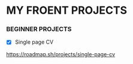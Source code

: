 # MY FROENT PROJECTS
### BEGINNER PROJECTS
- [X] Single page CV




https://roadmap.sh/projects/single-page-cv
